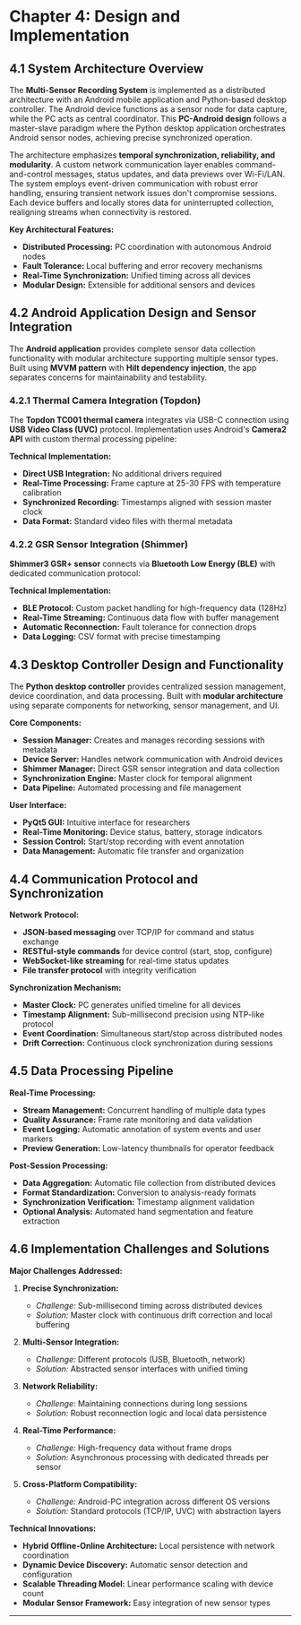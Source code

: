 # Chapter 4: Design and Implementation

## 4.1 System Architecture Overview

The **Multi-Sensor Recording System** is implemented as a distributed architecture with an Android mobile application and Python-based desktop controller. The Android device functions as a sensor node for data capture, while the PC acts as central coordinator. This **PC-Android design** follows a master-slave paradigm where the Python desktop application orchestrates Android sensor nodes, achieving precise synchronized operation.

The architecture emphasizes **temporal synchronization, reliability, and modularity**. A custom network communication layer enables command-and-control messages, status updates, and data previews over Wi-Fi/LAN. The system employs event-driven communication with robust error handling, ensuring transient network issues don't compromise sessions. Each device buffers and locally stores data for uninterrupted collection, realigning streams when connectivity is restored.

**Key Architectural Features:**
- **Distributed Processing:** PC coordination with autonomous Android nodes
- **Fault Tolerance:** Local buffering and error recovery mechanisms
- **Real-Time Synchronization:** Unified timing across all devices
- **Modular Design:** Extensible for additional sensors and devices

## 4.2 Android Application Design and Sensor Integration

The **Android application** provides complete sensor data collection functionality with modular architecture supporting multiple sensor types. Built using **MVVM pattern** with **Hilt dependency injection**, the app separates concerns for maintainability and testability.

### 4.2.1 Thermal Camera Integration (Topdon)

The **Topdon TC001 thermal camera** integrates via USB-C connection using **USB Video Class (UVC)** protocol. Implementation uses Android's **Camera2 API** with custom thermal processing pipeline:

**Technical Implementation:**
- **Direct USB Integration:** No additional drivers required
- **Real-Time Processing:** Frame capture at 25-30 FPS with temperature calibration
- **Synchronized Recording:** Timestamps aligned with session master clock
- **Data Format:** Standard video files with thermal metadata

### 4.2.2 GSR Sensor Integration (Shimmer)

**Shimmer3 GSR+ sensor** connects via **Bluetooth Low Energy (BLE)** with dedicated communication protocol:

**Technical Implementation:**
- **BLE Protocol:** Custom packet handling for high-frequency data (128Hz)
- **Real-Time Streaming:** Continuous data flow with buffer management
- **Automatic Reconnection:** Fault tolerance for connection drops
- **Data Logging:** CSV format with precise timestamping

## 4.3 Desktop Controller Design and Functionality

The **Python desktop controller** provides centralized session management, device coordination, and data processing. Built with **modular architecture** using separate components for networking, sensor management, and UI.

**Core Components:**
- **Session Manager:** Creates and manages recording sessions with metadata
- **Device Server:** Handles network communication with Android devices
- **Shimmer Manager:** Direct GSR sensor integration and data collection
- **Synchronization Engine:** Master clock for temporal alignment
- **Data Pipeline:** Automated processing and file management

**User Interface:**
- **PyQt5 GUI:** Intuitive interface for researchers
- **Real-Time Monitoring:** Device status, battery, storage indicators
- **Session Control:** Start/stop recording with event annotation
- **Data Management:** Automatic file transfer and organization

## 4.4 Communication Protocol and Synchronization

**Network Protocol:**
- **JSON-based messaging** over TCP/IP for command and status exchange
- **RESTful-style commands** for device control (start, stop, configure)
- **WebSocket-like streaming** for real-time status updates
- **File transfer protocol** with integrity verification

**Synchronization Mechanism:**
- **Master Clock:** PC generates unified timeline for all devices
- **Timestamp Alignment:** Sub-millisecond precision using NTP-like protocol
- **Event Coordination:** Simultaneous start/stop across distributed nodes
- **Drift Correction:** Continuous clock synchronization during sessions

## 4.5 Data Processing Pipeline

**Real-Time Processing:**
- **Stream Management:** Concurrent handling of multiple data types
- **Quality Assurance:** Frame rate monitoring and data validation
- **Event Logging:** Automatic annotation of system events and user markers
- **Preview Generation:** Low-latency thumbnails for operator feedback

**Post-Session Processing:**
- **Data Aggregation:** Automatic file collection from distributed devices
- **Format Standardization:** Conversion to analysis-ready formats
- **Synchronization Verification:** Timestamp alignment validation
- **Optional Analysis:** Automated hand segmentation and feature extraction

## 4.6 Implementation Challenges and Solutions

**Major Challenges Addressed:**

1. **Precise Synchronization:**
   - *Challenge:* Sub-millisecond timing across distributed devices
   - *Solution:* Master clock with continuous drift correction and local buffering

2. **Multi-Sensor Integration:**
   - *Challenge:* Different protocols (USB, Bluetooth, network)
   - *Solution:* Abstracted sensor interfaces with unified timing

3. **Network Reliability:**
   - *Challenge:* Maintaining connections during long sessions
   - *Solution:* Robust reconnection logic and local data persistence

4. **Real-Time Performance:**
   - *Challenge:* High-frequency data without frame drops
   - *Solution:* Asynchronous processing with dedicated threads per sensor

5. **Cross-Platform Compatibility:**
   - *Challenge:* Android-PC integration across different OS versions
   - *Solution:* Standard protocols (TCP/IP, UVC) with abstraction layers

**Technical Innovations:**
- **Hybrid Offline-Online Architecture:** Local persistence with network coordination
- **Dynamic Device Discovery:** Automatic sensor detection and configuration
- **Scalable Threading Model:** Linear performance scaling with device count
- **Modular Sensor Framework:** Easy integration of new sensor types

------------------------------------------------------------------------